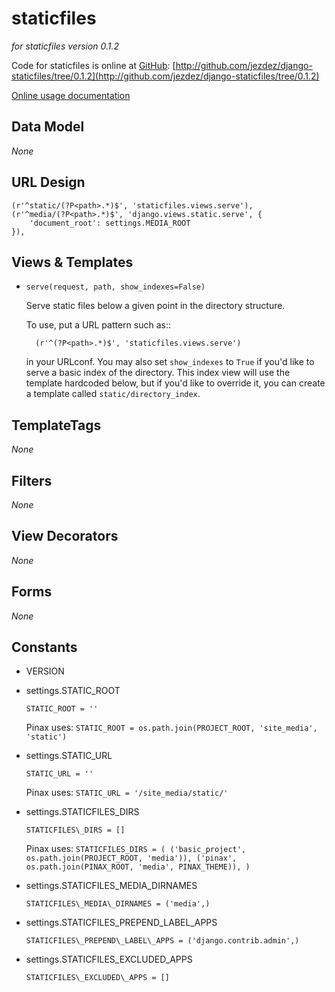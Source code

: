 staticfiles
===========

_for staticfiles version 0.1.2_

Code for staticfiles is online at [GitHub](http://github.com): [http://github.com/jezdez/django-staticfiles/tree/0.1.2](http://github.com/jezdez/django-staticfiles/tree/0.1.2)

[Online usage documentation](http://github.com/jezdez/django-staticfiles/blob/0.1.2/README)

Data Model
----------

_None_
	
URL Design
----------

	(r'^static/(?P<path>.*)$', 'staticfiles.views.serve'),
	(r'^media/(?P<path>.*)$', 'django.views.static.serve', {
	    'document_root': settings.MEDIA_ROOT
	}),

Views & Templates
-----------------

* `serve(request, path, show_indexes=False)`

	Serve static files below a given point in the directory structure.

    To use, put a URL pattern such as::

        (r'^(?P<path>.*)$', 'staticfiles.views.serve')

    in your URLconf. You may also set ``show_indexes`` to ``True`` if you'd
    like to serve a basic index of the directory.  This index view will use
    the template hardcoded below, but if you'd like to override it, you
    can create a template called ``static/directory_index``.
	
TemplateTags
------------

_None_

Filters
-------

_None_

View Decorators
---------------

_None_

Forms
-----

_None_

Constants
---------

* VERSION

* settings.STATIC\_ROOT

	`STATIC_ROOT = ''`
	
	Pinax uses: `STATIC_ROOT = os.path.join(PROJECT_ROOT, 'site_media', 'static')`
	
* settings.STATIC\_URL

	`STATIC_URL = ''`
	
	Pinax uses: `STATIC_URL = '/site_media/static/'`

* settings.STATICFILES\_DIRS

	`STATICFILES\_DIRS = []`
	
	Pinax uses: `STATICFILES_DIRS = (
	    ('basic_project', os.path.join(PROJECT_ROOT, 'media')),
	    ('pinax', os.path.join(PINAX_ROOT, 'media', PINAX_THEME)),
	)`
	
* settings.STATICFILES\_MEDIA\_DIRNAMES

	`STATICFILES\_MEDIA\_DIRNAMES = ('media',)`

* settings.STATICFILES\_PREPEND\_LABEL\_APPS

	`STATICFILES\_PREPEND\_LABEL\_APPS = ('django.contrib.admin',)`
	
* settings.STATICFILES\_EXCLUDED\_APPS

	`STATICFILES\_EXCLUDED\_APPS = []`
